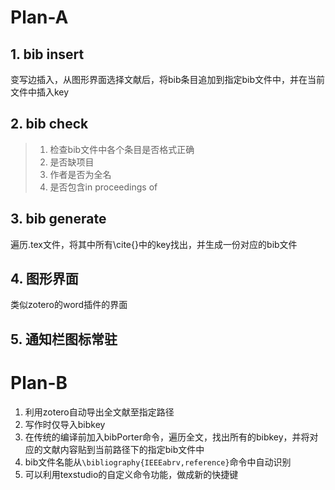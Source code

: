 # Plan-A

## 1. bib insert

变写边插入，从图形界面选择文献后，将bib条目追加到指定bib文件中，并在当前文件中插入key

## 2. bib check

>  1. 检查bib文件中各个条目是否格式正确
>  2. 是否缺项目
>  3. 作者是否为全名
>  4. 是否包含in proceedings of 

## 3. bib generate

遍历.tex文件，将其中所有\cite{}中的key找出，并生成一份对应的bib文件

## 4. 图形界面

类似zotero的word插件的界面

## 5. 通知栏图标常驻



# Plan-B

1. 利用zotero自动导出全文献至指定路径
2. 写作时仅导入bibkey
3. 在传统的编译前加入bibPorter命令，遍历全文，找出所有的bibkey，并将对应的文献内容贴到当前路径下的指定bib文件中
4. bib文件名能从`\bibliography{IEEEabrv,reference}`命令中自动识别
5. 可以利用texstudio的自定义命令功能，做成新的快捷键